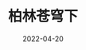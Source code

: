 ---
title: "柏林苍穹下"
date: "2022-04-20"
price: "20.00"
theaters: ["北京大学百周年纪念讲堂"]
remark: ['原声影片・中文字幕']
---